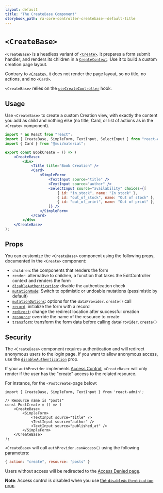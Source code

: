 ```yaml
---
layout: default
title: "The CreateBase Component"
storybook_path: ra-core-controller-createbase--default-title
---
```


# `<CreateBase>`

`<CreateBase>` is a headless variant of [`<Create>`](./Create.md). It prepares a form submit handler, and renders its children in a [`CreateContext`](./useCreateContext.md). Use it to build a custom creation page layout.

Contrary to [`<Create>`](./Create.md), it does not render the page layout, so no title, no actions, and no `<Card>`.

`<CreateBase>` relies on the [`useCreateController`](./useCreateController.md) hook.

## Usage

Use `<CreateBase>` to create a custom Creation view, with exactly the content you add as child and nothing else (no title, Card, or list of actions as in the `<Create>` component). 

```jsx
import * as React from "react";
import { CreateBase, SimpleForm, TextInput, SelectInput } from "react-admin";
import { Card } from "@mui/material";

export const BookCreate = () => ( 
    <CreateBase>
        <div>
            <Title title="Book Creation" />
            <Card>
                <SimpleForm>
                    <TextInput source="title" />
                    <TextInput source="author" />
                    <SelectInput source="availability" choices={[
                        { id: "in_stock", name: "In stock" },
                        { id: "out_of_stock", name: "Out of stock" },
                        { id: "out_of_print", name: "Out of print" },
                    ]} />
                </SimpleForm>
            </Card>
        </div>
    </CreateBase>
);
```

## Props

You can customize the `<CreateBase>` component using the following props, documented in the `<Create>` component:

* `children`: the components that renders the form
* `render`: alternative to children, a function that takes the EditController context and renders the form
* [`disableAuthentication`](./Create.md#disableauthentication): disable the authentication check
* [`mutationMode`](./Create.md#mutationmode): Switch to optimistic or undoable mutations (pessimistic by default)
* [`mutationOptions`](./Create.md#mutationoptions): options for the `dataProvider.create()` call
* [`record`](./Create.md#record): initialize the form with a record
* [`redirect`](./Create.md#redirect): change the redirect location after successful creation
* [`resource`](./Create.md#resource): override the name of the resource to create
* [`transform`](./Create.md#transform): transform the form data before calling `dataProvider.create()`

## Security

The `<CreateBase>` component requires authentication and will redirect anonymous users to the login page. If you want to allow anonymous access, use the [`disableAuthentication`](./Create.md#disableauthentication) prop.

If your `authProvider` implements [Access Control](./Permissions.md#access-control), `<CreateBase>`  will only render if the user has the "create" access to the related resource.

For instance, for the `<PostCreate>`page below:

```tsx
import { CreateBase, SimpleForm, TextInput } from 'react-admin';

// Resource name is "posts"
const PostCreate = () => (
    <CreateBase>
        <SimpleForm>
            <TextInput source="title" />
            <TextInput source="author" />
            <TextInput source="published_at" />
        </SimpleForm>
    </CreateBase>
);
```

`<CreateBase>` will call `authProvider.canAccess()` using the following parameters:

```jsx
{ action: "create", resource: "posts" }
```

Users without access will be redirected to the [Access Denied page](./Admin.md#accessdenied).

**Note**: Access control is disabled when you use [the `disableAuthentication` prop](./Create.md#disableauthentication).